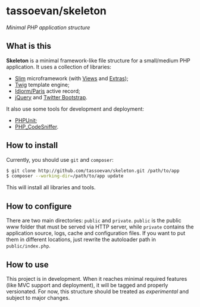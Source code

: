 tassoevan/skeleton
==================

*Minimal PHP application structure*

What is this
------------

**Skeleton** is a minimal framework-like file structure for a small/medium PHP
application. It uses a collection of libraries:

* [Slim](http://slimframework.com/) microframework (with
  [Views](http://github.com/codeguy/Slim-Views) and
  [Extras](http://github.com/codeguy/Slim-Extras));
* [Twig](http://twig.sensiolabs.org/) template engine;
* [Idiorm/Paris](http://j4mie.github.io/idiormandparis/) active record;
* [jQuery](http://jquery.com/) and
  [Twitter Bootstrap](http://getbootstrap.com/).

It also use some tools for development and deployment:

* [PHPUnit](http://phpunit.de/);
* [PHP_CodeSniffer](http://pear.php.net/package/PHP_CodeSniffer).

How to install
--------------

Currently, you should use `git` and `composer`:

```sh
$ git clone http://github.com/tassoevan/skeleton.git /path/to/app
$ composer --working-dir=/path/to/app update
```

This will install all libraries and tools.

How to configure
----------------

There are two main directories: `public` and `private`. `public` is the public
www folder that must be served via HTTP server, while `private` contains the
application source, logs, cache and configuration files. If you want to put them
in different locations, just rewrite the autoloader path in `public/index.php`.

How to use
----------

This project is in development. When it reaches minimal required features (like
MVC support and deployment), it will be tagged and properly versionated. For
now, this structure should be treated as *experimental* and subject to major
changes.
